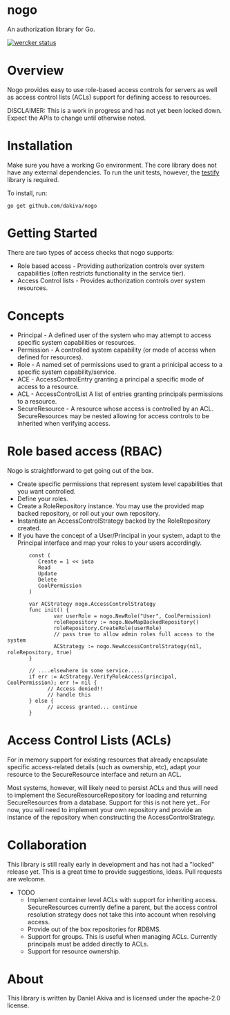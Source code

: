 nogo
====

An authorization library for Go.

[![wercker status](https://app.wercker.com/status/e8832169d39f8306d6ff136fc75da59a/m "wercker status")](https://app.wercker.com/project/bykey/e8832169d39f8306d6ff136fc75da59a)

Overview
========
Nogo provides easy to use role-based access controls for servers as well as access control lists (ACLs) support for defining access to resources.

DISCLAIMER: This is a work in progress and has not yet been locked down. Expect the APIs to change until otherwise noted.

Installation
============
Make sure you have a working Go environment. The core library does not have any external dependencies. To run the unit tests, however, the [testify](https://github.com/stretchr/testify) library is required.

To install, run:
   ```
   go get github.com/dakiva/nogo
   ```
Getting Started
===============
There are two types of access checks that nogo supports:

* Role based access - Providing authorization controls over system capabilities (often restricts functionality in the service tier).
* Access Control lists - Provides authorization controls over system resources.

Concepts
========
* Principal - A defined user of the system who may attempt to access specific system capabilities or resources.
* Permission - A controlled system capability (or mode of access when defined for resources).
* Role - A named set of permissions used to grant a prinicipal access to a specific system capability/service.
* ACE - AccessControlEntry granting a principal a specific mode of access to a resource.
* ACL - AccessControlList A list of entries granting principals permissions to a resource.
* SecureResource - A resource whose access is controlled by an ACL. SecureResources may be nested allowing for access controls to be inherited when verifying access.

Role based access (RBAC)
========================
Nogo is straightforward to get going out of the box.

* Create specific permissions that represent system level capabilities that you want controlled.
* Define your roles.
* Create a RoleRepository instance. You may use the provided map backed repository, or roll out your own repository.
* Instantiate an AccessControlStrategy backed by the RoleRepository created.
* If you have the concept of a User/Principal in your system, adapt to the Principal interface and map your roles to your users accordingly.
```
       const (
          Create = 1 << iota
          Read
          Update
          Delete
          CoolPermission
       )
       
       var ACStrategy nogo.AccessControlStrategy
       func init() {
               var userRole = nogo.NewRole("User", CoolPermission)
               roleRepository := nogo.NewMapBackedRepository()
               roleRepository.CreateRole(userRole)
               // pass true to allow admin roles full access to the system
               ACStrategy := nogo.NewAccessControlStrategy(nil, roleRepository, true)
       }
  
       // ....elsewhere in some service.....
       if err := AcStrategy.VerifyRoleAccess(principal, CoolPermission); err != nil {
             // Access denied!!
             // handle this
       } else {
             // access granted... continue
       }
```
Access Control Lists (ACLs)
==========================
For in memory support for existing resources that already encapsulate specific access-related details (such as ownership, etc), adapt your resource to the SecureResource interface and return an ACL.

Most systems, however, will likely need to persist ACLs and thus will need to implement the SecureResourceRepository for loading and returning SecureResources from a database. Support for this is not here yet...For now, you will need to implement your own repository and provide an instance of the repository when constructing the AccessControlStrategy.

Collaboration
=============
This library is still really early in development and has not had a "locked" release yet. This is a great time to provide suggestions, ideas. Pull requests are welcome.

* TODO
  - Implement container level ACLs with support for inheriting access. SecureResources currently define a parent, but the access control resolution strategy does not take this into account when resolving access.
  - Provide out of the box repositories for RDBMS.
  - Support for groups. This is useful when managing ACLs. Currently principals must be added directly to ACLs.
  - Support for resource ownership.

About
=====
This library is written by Daniel Akiva and is licensed under the apache-2.0 license. 